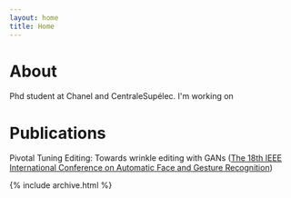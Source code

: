 ```yaml
---
layout: home
title: Home
---
```


# About

Phd student at Chanel and CentraleSupélec. I'm working on 

# Publications

Pivotal Tuning Editing: Towards wrinkle editing with GANs ([The 18th IEEE International Conference on Automatic Face and Gesture Recognition](https://fg2024.ieee-biometrics.org/))

{% include archive.html %}
